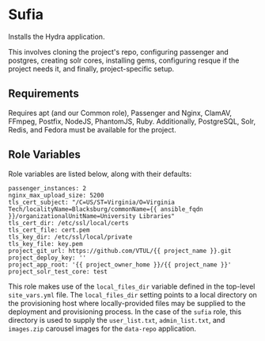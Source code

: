 Sufia
=========

Installs the Hydra application.

This involves cloning the project's repo, configuring passenger and postgres, creating solr cores, installing gems, configuring resque if the project needs it, and finally, project-specific setup.

Requirements
------------

Requires apt (and our Common role), Passenger and Nginx, ClamAV, FFmpeg, Postfix, NodeJS, PhantomJS, Ruby. Additionally, PostgreSQL, Solr, Redis, and Fedora must be available for the project.

Role Variables
--------------

Role variables are listed below, along with their defaults:

    passenger_instances: 2
    nginx_max_upload_size: 5200
    tls_cert_subject: "/C=US/ST=Virginia/O=Virginia Tech/localityName=Blacksburg/commonName={{ ansible_fqdn }}/organizationalUnitName=University Libraries"
    tls_cert_dir: /etc/ssl/local/certs
    tls_cert_file: cert.pem
    tls_key_dir: /etc/ssl/local/private
    tls_key_file: key.pem
    project_git_url: https://github.com/VTUL/{{ project_name }}.git
    project_deploy_key: ''
    project_app_root: '{{ project_owner_home }}/{{ project_name }}'
    project_solr_test_core: test

This role makes use of the `local_files_dir` variable defined in the top-level `site_vars.yml` file. The `local_files_dir` setting points to a local directory on the provisioning host where locally-provided files may be supplied to the deployment and provisioning process. In the case of the `sufia` role, this directory is used to supply the `user_list.txt`, `admin_list.txt`, and `images.zip` carousel images for the `data-repo` application.
